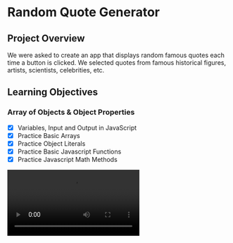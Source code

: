 # Random Quote Generator

## Project Overview
We were asked to create an app that displays random famous quotes each time a button is clicked. We selected quotes from famous historical figures, artists, scientists, celebrities, etc.

## Learning Objectives

### Array of Objects & Object Properties

* [x] Variables, Input and Output in JavaScript
* [x] Practice Basic Arrays
* [x] Practice Object Literals
* [x] Practice Basic Javascript Functions
* [x] Practice Javascript Math Methods

![caption](RandomQuoteGen/project1.mov) 
